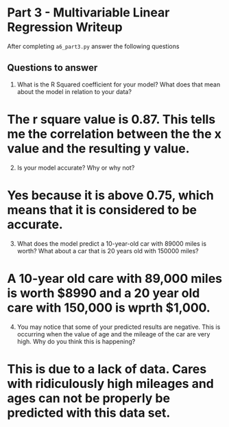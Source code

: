 # Part 3 - Multivariable Linear Regression Writeup

After completing `a6_part3.py` answer the following questions

## Questions to answer

1. What is the R Squared coefficient for your model? What does that mean about the model in relation to your data?
# The r square value is 0.87. This tells me the correlation between the the x value and the resulting y value.
2. Is your model accurate? Why or why not?
# Yes because it is above 0.75, which means that it is considered to be accurate.
3. What does the model predict a 10-year-old car with 89000 miles is worth? What about a car that is 20 years old with 150000 miles?
# A 10-year old care with 89,000 miles is worth $8990 and a 20 year old care with 150,000 is wprth $1,000.
4. You may notice that some of your predicted results are negative. This is occurring when the value of age and the mileage of the car are very high. Why do you think this is happening?
# This is due to a lack of data. Cares with ridiculously high mileages and ages can not be properly be predicted with this data set.